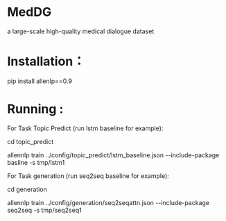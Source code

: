 # MedDG
a large-scale high-quality medical dialogue dataset


# Installation：

pip install allenlp==0.9

# Running :

For Task Topic Predict  (run lstm baseline for example):

cd topic_predict

allennlp train ../config/topic_predict/lstm_baseline.json --include-package basline -s tmp/lstm1

For Task generation (run seq2seq baseline for example):

cd generation

allennlp train ../config/generation/seq2seqattn.json --include-package seq2seq -s tmp/seq2seq1
